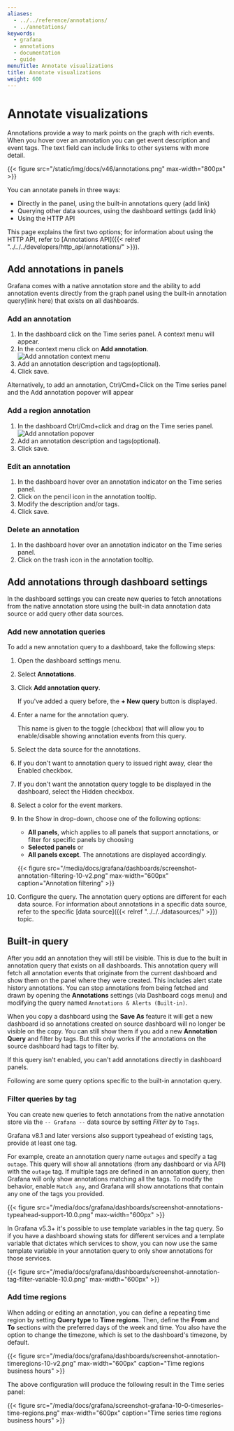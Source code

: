 ```yaml
---
aliases:
  - ../../reference/annotations/
  - ../annotations/
keywords:
  - grafana
  - annotations
  - documentation
  - guide
menuTitle: Annotate visualizations
title: Annotate visualizations
weight: 600
---
```


# Annotate visualizations

Annotations provide a way to mark points on the graph with rich events. When you hover over an annotation
you can get event description and event tags. The text field can include links to other systems with more detail.

{{< figure src="/static/img/docs/v46/annotations.png" max-width="800px" >}}

You can annotate panels in three ways:

- Directly in the panel, using the built-in annotations query (add link)
- Querying other data sources, using the dashboard settings (add link)
- Using the HTTP API

This page explains the first two options; for information about using the HTTP API, refer to [Annotations API]({{< relref "../../../developers/http_api/annotations/" >}}).

## Add annotations in panels

Grafana comes with a native annotation store and the ability to add annotation events directly from the graph panel using the built-in annotation query(link here) that exists on all dashboards.

### Add an annotation

1. In the dashboard click on the Time series panel. A context menu will appear.
1. In the context menu click on **Add annotation**.
   ![Add annotation context menu](/static/img/docs/time-series-panel/time-series-annotations-context-menu.png)
1. Add an annotation description and tags(optional).
1. Click save.

Alternatively, to add an annotation, Ctrl/Cmd+Click on the Time series panel and the Add annotation popover will appear

### Add a region annotation

1. In the dashboard Ctrl/Cmd+click and drag on the Time series panel.
   ![Add annotation popover](/static/img/docs/time-series-panel/time-series-annotations-add-region-annotation.gif)
1. Add an annotation description and tags(optional).
1. Click save.

### Edit an annotation

1. In the dashboard hover over an annotation indicator on the Time series panel.
   <!--![Add annotation popover](/static/img/docs/time-series-panel/time-series-annotations-edit-annotation.gif)-->
1. Click on the pencil icon in the annotation tooltip.
1. Modify the description and/or tags.
1. Click save.

### Delete an annotation

1. In the dashboard hover over an annotation indicator on the Time series panel.
   <!--![Add annotation popover](/static/img/docs/time-series-panel/time-series-annotations-edit-annotation.gif)-->
1. Click on the trash icon in the annotation tooltip.

## Add annotations through dashboard settings

In the dashboard settings you can create new queries to fetch annotations from the native annotation store using the built-in data annotation data source or add query other data sources.

### Add new annotation queries

To add a new annotation query to a dashboard, take the following steps:

1. Open the dashboard settings menu.
1. Select **Annotations**.
1. Click **Add annotation query**.

   If you've added a query before, the **+ New query** button is displayed.

1. Enter a name for the annotation query.

   This name is given to the toggle (checkbox) that will allow you to enable/disable showing annotation events from this query.

1. Select the data source for the annotations.
1. If you don't want to annotation query to issued right away, clear the Enabled checkbox.
1. If you don't want the annotation query toggle to be displayed in the dashboard, select the Hidden checkbox.
1. Select a color for the event markers.
1. In the Show in drop-down, choose one of the following options:

   - **All panels**, which applies to all panels that support annotations, or filter for specific panels by choosing
   - **Selected panels** or
   - **All panels except**. The annotations are displayed accordingly.

   {{< figure src="/media/docs/grafana/dashboards/screenshot-annotation-filtering-10-v2.png" max-width="600px" caption="Annotation filtering" >}}

1. Configure the query. The annotation query options are different for each data source. For information about annotations in a specific data source, refer to the specific [data source]({{< relref "../../../datasources/" >}}) topic.

## Built-in query

After you add an annotation they will still be visible. This is due to the built in annotation query that exists on all dashboards. This annotation query will fetch all annotation events that originate from the current dashboard and show them on the panel where they were created. This includes alert state history annotations. You can stop annotations from being fetched and drawn by opening the **Annotations** settings (via Dashboard cogs menu) and modifying the query named `Annotations & Alerts (Built-in)`.

When you copy a dashboard using the **Save As** feature it will get a new dashboard id so annotations created on source dashboard will no longer be visible on the copy. You
can still show them if you add a new **Annotation Query** and filter by tags. But this only works if the annotations on the source dashboard had tags to filter by.

If this query isn't enabled, you can't add annotations directly in dashboard panels.

Following are some query options specific to the built-in annotation query.

### Filter queries by tag

You can create new queries to fetch annotations from the native annotation store via the `-- Grafana --` data source by setting _Filter by_ to `Tags`.

Grafana v8.1 and later versions also support typeahead of existing tags, provide at least one tag.

For example, create an annotation query name `outages` and specify a tag `outage`. This query will show all annotations (from any dashboard or via API) with the `outage` tag. If multiple tags are defined in an annotation query, then Grafana will only show annotations matching all the tags. To modify the behavior, enable `Match any`, and Grafana will show annotations that contain any one of the tags you provided.

{{< figure src="/media/docs/grafana/dashboards/screenshot-annotations-typeahead-support-10.0.png" max-width="600px" >}}

In Grafana v5.3+ it's possible to use template variables in the tag query. So if you have a dashboard showing stats for different services and a template variable that dictates which services to show, you can now use the same template variable in your annotation query to only show annotations for those services.

{{< figure src="/media/docs/grafana/dashboards/screenshot-annotation-tag-filter-variable-10.0.png" max-width="600px" >}}

### Add time regions

When adding or editing an annotation, you can define a repeating time region by setting **Query type** to **Time regions**. Then, define the **From** and **To** sections with the preferred days of the week and time. You also have the option to change the timezone, which is set to the dashboard's timezone, by default.

{{< figure src="/media/docs/grafana/dashboards/screenshot-annotation-timeregions-10-v2.png" max-width="600px" caption="Time regions business hours" >}}

The above configuration will produce the following result in the Time series panel:

{{< figure src="/media/docs/grafana/screenshot-grafana-10-0-timeseries-time-regions.png" max-width="600px" caption="Time series time regions business hours" >}}
